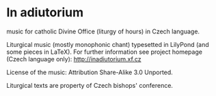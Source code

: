 # In adiutorium #

music for catholic Divine Office (liturgy of hours) in Czech language.

Liturgical music (mostly monophonic chant) typesetted in LilyPond 
(and some pieces in LaTeX).
For further information see project homepage (Czech language only):
http://inadiutorium.xf.cz

License of the music: Attribution Share-Alike 3.0 Unported.

Liturgical texts are property of Czech bishops' conference.